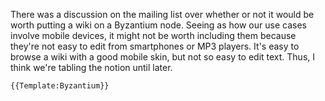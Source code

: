 There was a discussion on the mailing list over whether or not it would
be worth putting a wiki on a Byzantium node. Seeing as how our use cases
involve mobile devices, it might not be worth including them because
they're not easy to edit from smartphones or MP3 players. It's easy to
browse a wiki with a good mobile skin, but not so easy to edit text.
Thus, I think we're tabling the notion until later.

```{=mediawiki}
{{Template:Byzantium}}
```

